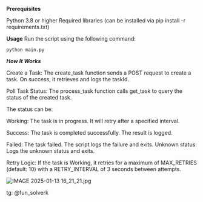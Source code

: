 **Prerequisites**

Python 3.8 or higher
Required libraries (can be installed via pip install -r requirements.txt)



**Usage**
Run the script using the following command:
```
python main.py
```


***How It Works***

Create a Task:
The create_task function sends a POST request to create a task.
On success, it retrieves and logs the taskId.

Poll Task Status:
The process_task function calls get_task to query the status of the created task.

The status can be:

Working: The task is in progress. It will retry after a specified interval.

Success: The task is completed successfully. The result is logged.

Failed: The task failed. The script logs the failure and exits.
Unknown status: Logs the unknown status and exits.

Retry Logic:
If the task is Working, it retries for a maximum of MAX_RETRIES (default: 10) with a RETRY_INTERVAL of 3 seconds between attempts.


![IMAGE 2025-01-13 16_21_21.jpg](https://s2.loli.net/2025/01/13/uTqe6sa2GDEF9z4.jpg)



tg: @fun_solverk